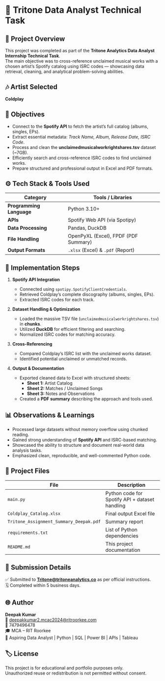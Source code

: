 # 🎵 Tritone Data Analyst Technical Task  
## 🧭 Project Overview  
This project was completed as part of the **Tritone Analytics Data Analyst Internship Technical Task**.  
The main objective was to cross-reference unclaimed musical works with a chosen artist’s Spotify catalog using ISRC codes — showcasing data retrieval, cleaning, and analytical problem-solving abilities.

## 🎶 Artist Selected  
**Coldplay**

## 🎯 Objectives  
- Connect to the **Spotify API** to fetch the artist’s full catalog (albums, singles, EPs).  
- Extract essential metadata: *Track Name, Album, Release Date, ISRC Code*.  
- Process and clean the **unclaimedmusicalworkrightshares.tsv** dataset (~7GB).  
- Efficiently search and cross-reference ISRC codes to find unclaimed works.  
- Prepare structured and professional output in Excel and PDF formats.  

## ⚙️ Tech Stack & Tools Used

| Category | Tools / Libraries |
|-----------|------------------|
| **Programming Language** | Python 3.10+ |
| **APIs** | Spotify Web API (via Spotipy) |
| **Data Processing** | Pandas, DuckDB |
| **File Handling** | OpenPyXL (Excel), FPDF (PDF Summary) |
| **Output Formats** | `.xlsx` (Excel) & `.pdf` (Report) |

## 🧩 Implementation Steps

1. **Spotify API Integration**  
   - Connected using `spotipy.SpotifyClientCredentials`.  
   - Retrieved Coldplay’s complete discography (albums, singles, EPs).  
   - Extracted ISRC codes for each track.

2. **Dataset Handling & Optimization**  
   - Loaded the massive TSV file (`unclaimedmusicalworkrightshares.tsv`) in **chunks**.  
   - Utilized **DuckDB** for efficient filtering and searching.  
   - Normalized ISRC codes for matching accuracy.

3. **Cross-Referencing**  
   - Compared Coldplay’s ISRC list with the unclaimed works dataset.  
   - Identified potential unclaimed or unmatched records.

4. **Output & Documentation**  
   - Exported cleaned data to Excel with structured sheets:  
     - **Sheet 1:** Artist Catalog  
     - **Sheet 2:** Matches / Unclaimed Songs  
     - **Sheet 3:** Notes and Observations  
   - Created a **PDF summary** describing the approach and tools used.

## 📊 Observations & Learnings
- Processed large datasets without memory overflow using chunked reading.  
- Gained strong understanding of **Spotify API** and ISRC-based matching.  
- Showcased the ability to structure and document real-world data analysis tasks.  
- Emphasized clean, reproducible, and well-commented Python code.

## 📁 Project Files

| File | Description |
|------|--------------|
| `main.py` | Python code for Spotify API + dataset handling |
| `Coldplay_Catalog.xlsx` | Final output Excel file |
| `Tritone_Assignment_Summary_Deepak.pdf` | Summary report |
| `requirements.txt` | List of Python dependencies |
| `README.md` | This project documentation |


## 🧾 Submission Details  
✅ Submitted to **Tritone@tritoneanalytics.co** as per official instructions.  
🗓️ Completed within 5 business days.  


## 🌐 Author

**Deepak Kumar**  
📧 [deepakkumar2.mcac2024@ritroorkee.com](mailto:deepakkumar2.mcac2024@ritroorkee.com)  
📱 7479496478  
🎓 MCA – RIT Roorkee  
💼 Aspiring Data Analyst | Python | SQL | Power BI | APIs | Tableau 


## 🏷️ License  
This project is for educational and portfolio purposes only.  
Unauthorized reuse or redistribution is not permitted without consent.
